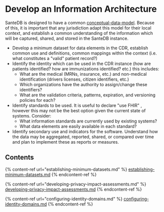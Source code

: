 # Develop an Information Architecture

SanteDB is designed to have a common [conceptual-data-model](../../../../santedb/data-and-information-architecture/conceptual-data-model/ "mention"). Because of this, it is important that any jurisdiction adapt this model for their local context, and establish a common understanding of the information which will be captured, shared, and stored in the SanteDB instance.&#x20;

* Develop a minimum dataset for data elements in the CDR, establish common use and definitions, common mappings within the context (i.e. what constitutes a "valid" patient record?)&#x20;
* Identify the identity which can be used in the CDR instance (how are patients identified? how are immunizations identified? etc.) this includes:
  * What are the medical (MRNs, insurance, etc.) and non-medical identification (drivers licenses, citizen identifiers, etc.)
  * Which organizations have the authority to assign/change these identifiers?
  * What are the validation criteria, patterns, expiration, and versioning policies for each?
* Identify standards to be used. It is useful to declare "use FHIR" , however this may not be the best option given the current state of systems. Consider:
  * What information standards are currently used by existing systems?
  * What data elements are easily available in each standard?
* Identify secondary use and indicators for the software. Understand how the data may be aggregated, reported, shared, or compared over time and plan to implement these as reports or measures.

## Contents

{% content-ref url="establishing-minimum-datasets.md" %}
[establishing-minimum-datasets.md](establishing-minimum-datasets.md)
{% endcontent-ref %}

{% content-ref url="developing-privacy-impact-assessments.md" %}
[developing-privacy-impact-assessments.md](developing-privacy-impact-assessments.md)
{% endcontent-ref %}

{% content-ref url="configuring-identity-domains.md" %}
[configuring-identity-domains.md](configuring-identity-domains.md)
{% endcontent-ref %}
